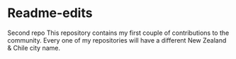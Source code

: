 # Readme-edits
Second repo
This repository contains my first couple of contributions to the community. Every one of my repositories will have a different New Zealand & Chile city name.
